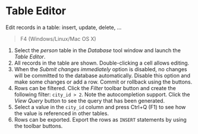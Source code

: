 # Table Editor

Edit records in a table: insert, update, delete, ...

> F4 (Windows/Linux/Mac OS X)

1. Select the _person_ table in the _Database_ tool window and launch the _Table Editor_.
2. All records in the table are shown. Double-clicking a cell allows editing.
3. When the _Submit changes immediately_ option is disabled, no changes will be committed to the database automatically.
   Disable this option and make some changes or add a row.
   Commit or rollback using the buttons.
4. Rows can be filtered. Click the _Filter_ toolbar button and create the following filter: `city_id > 2`.
   Note the autocompletion support.
   Click the _View Query_ button to see the query that has been generated.
5. Select a value in the `city_id` column and press Ctrl+Q (F1) to see how the value is referenced in other tables.
5. Rows can be exported. Export the rows as `INSERT` statements by using the toolbar buttons.